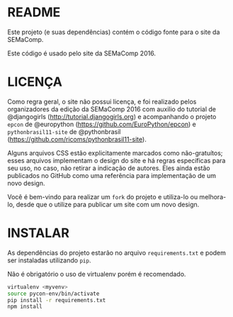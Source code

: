 README
======
Este projeto (e suas dependências) contém o código fonte para o site da SEMaComp.

Este código é usado pelo site da SEMaComp 2016.

LICENÇA
=======
Como regra geral, o site não possui licença, e foi realizado pelos organizadores da edição da SEMaComp 2016 com auxilio do tutorial de @djangogirls (http://tutorial.djangogirls.org) e acompanhando o projeto `epcon` de @europython (https://github.com/EuroPython/epcon) e `pythonbrasil11-site` de @pythonbrasil (https://github.com/ricoms/pythonbrasil11-site).

Alguns arquivos CSS estão explicitamente marcados como não-gratuítos; esses arquivos implementam o design do site e há regras específicas para seu uso, no caso, não retirar a indicação de autores. Eles ainda estão publicados no GitHub como uma referência para implementação de um novo design.

Você é bem-vindo para realizar um `fork` do projeto e utiliza-lo ou melhora-lo, desde que o utilize para publicar um site com um novo design.

INSTALAR
========

As dependências do projeto estarão no arquivo `requirements.txt` e podem ser instaladas utilizando `pip`.

Não é obrigatório o uso de virtualenv porém é recomendado.

```bash
virtualenv <myvenv>
source pycon-env/bin/activate
pip install -r requirements.txt
npm install
```
